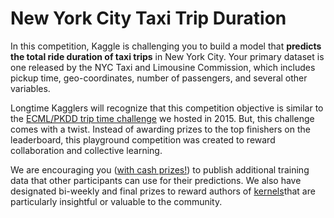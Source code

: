 # New York City Taxi Trip Duration

In this competition, Kaggle is challenging you to build a model that **predicts the total ride duration of taxi trips** in New York City. Your primary dataset is one released by the NYC Taxi and Limousine Commission, which includes pickup time, geo-coordinates, number of passengers, and several other variables.

Longtime Kagglers will recognize that this competition objective is similar to the [ECML/PKDD trip time challenge](https://www.kaggle.com/c/pkdd-15-taxi-trip-time-prediction-ii) we hosted in 2015. But, this challenge comes with a twist. Instead of awarding prizes to the top finishers on the leaderboard, this playground competition was created to reward collaboration and collective learning.

We are encouraging you ([with cash prizes!](https://www.kaggle.com/c/nyc-taxi-trip-duration#Prizes)) to publish additional training data that other participants can use for their predictions. We also have designated bi-weekly and final prizes to reward authors of [kernels](https://www.kaggle.com/c/nyc-taxi-trip-duration/kernels)that are particularly insightful or valuable to the community.



